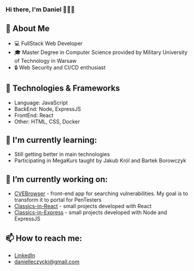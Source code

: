 ### Hi there, I'm Daniel 👋👋👋

## 📖 About Me
-  💻 FullStack Web Developer
-  🎓 Master Degree in Computer Science provided by Military University of Technology in Warsaw
-  🔒 Web Security and CI/CD enthusiast

## 🚀 Technologies & Frameworks
- Language: JavaScript
- BackEnd: Node, ExpressJS
- FrontEnd: React
- Other: HTML, CSS, Docker

## 🌱 I'm currently learning:
- Still getting better in main technologies
- Participating in MegaKurs taught by Jakub Król and Bartek Borowczyk

## 🔭 I’m currently working on:
- [CVEBrowser](https://github.com/dLeczycki/CVEBrowser)  - front-end app for searching vulnerabilities. My goal is to transform it to portal for PenTesters
- [Classics-in-React](https://github.com/dLeczycki/Classics-in-React) - small projects developed with React
- [Classics-in-Express](https://github.com/dLeczycki/Classics-in-Express) - small projects developed with Node and ExpressJS

## 📫 How to reach me:
- [LinkedIn](https://www.linkedin.com/in/daniel-%C5%82%C4%99czycki-a9a815215/)
- danielleczycki@gmail.com
